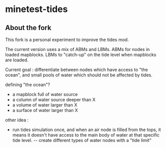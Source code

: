 # minetest-tides

## About the fork

This fork is a personal experiment to improve the tides mod.

The current version uses a mix of ABMs and LBMs.
ABMs for nodes in loaded mapblocks.
LBMs to "catch-up" on the tide level when mapblocks are loaded.

Current goal : differentiate between nodes which have access to "the ocean", and small pools of water which should not be affected by tides.

defining "the ocean"?
- a mapblock full of water source
- a column of water source deeper than X
- a volume of water larger than X
- a surface of water larger than X


other idea :
- run tides simulation once, and when an air node is filled from the tops, it means it doesn't have access to the main body of water at that specific tide level.
-- create different types of water nodes with a "tide limit"
